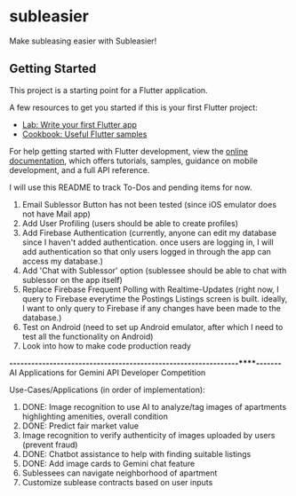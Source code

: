 # subleasier

Make subleasing easier with Subleasier!

## Getting Started

This project is a starting point for a Flutter application.

A few resources to get you started if this is your first Flutter project:

- [Lab: Write your first Flutter app](https://docs.flutter.dev/get-started/codelab)
- [Cookbook: Useful Flutter samples](https://docs.flutter.dev/cookbook)

For help getting started with Flutter development, view the
[online documentation](https://docs.flutter.dev/), which offers tutorials,
samples, guidance on mobile development, and a full API reference.

I will use this README to track To-Dos and pending items for now.

1. Email Sublessor Button has not been tested (since iOS emulator does not have Mail app)
2. Add User Profiling (users should be able to create profiles)
3. Add Firebase Authentication (currently, anyone can edit my database since I haven't added authentication. once users are logging in, I will add authentication so that only users logged in through the app can access my database.)
4. Add 'Chat with Sublessor' option (sublessee should be able to chat with sublessor on the app itself)
5. Replace Firebase Frequent Polling with Realtime-Updates (right now, I query to Firebase everytime the Postings Listings screen is built. ideally, I want to only query to Firebase if any changes have been made to the database.)
6. Test on Android (need to set up Android emulator, after which I need to test all the functionality on Android)
7. Look into how to make code production ready

**-------****-------****-------****-------****-------****-------****-------****-------****-------****-------**
AI Applications for Gemini API Developer Competition

Use-Cases/Applications (in order of implementation):
1. DONE: Image recognition to use AI to analyze/tag images of apartments highlighting amenities, overall condition
2. DONE: Predict fair market value
3. Image recognition to verify authenticity of images uploaded by users (prevent fraud)
4. DONE: Chatbot assistance to help with finding suitable listings
5. DONE: Add image cards to Gemini chat feature
6. Sublessees can navigate neighborhood of apartment
7. Customize sublease contracts based on user inputs
